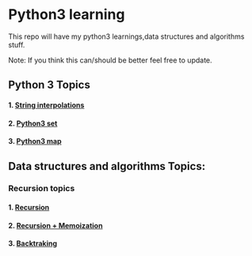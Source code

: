 # Python3 learning

This repo will have my python3 learnings,data structures and algorithms stuff.

Note: If you think this can/should be better feel free to update.

## Python 3 Topics

#### 1. [String interpolations](https://github.com/nitishvu/python3_stuff/tree/master/py3_concepts/String_Interpolation.py)

#### 2. [Python3 set ](https://github.com/nitishvu/python3_stuff/tree/master/py3_concepts/python3_sets.py)

#### 3. [Python3 map ](https://github.com/nitishvu/python3_stuff/tree/master/py3_concepts/python3_maps.py)

## Data structures and algorithms Topics:

### Recursion topics

#### 1. [Recursion](https://github.com/nitishvu/python3_stuff/tree/master/Recursion)

#### 2. [Recursion + Memoization](https://github.com/nitishvu/python3_stuff/tree/master/Recursion/fibonacci.py)

#### 3. [Backtraking](https://github.com/nitishvu/python3_stuff/tree/master/Recursion/backtraking/)
